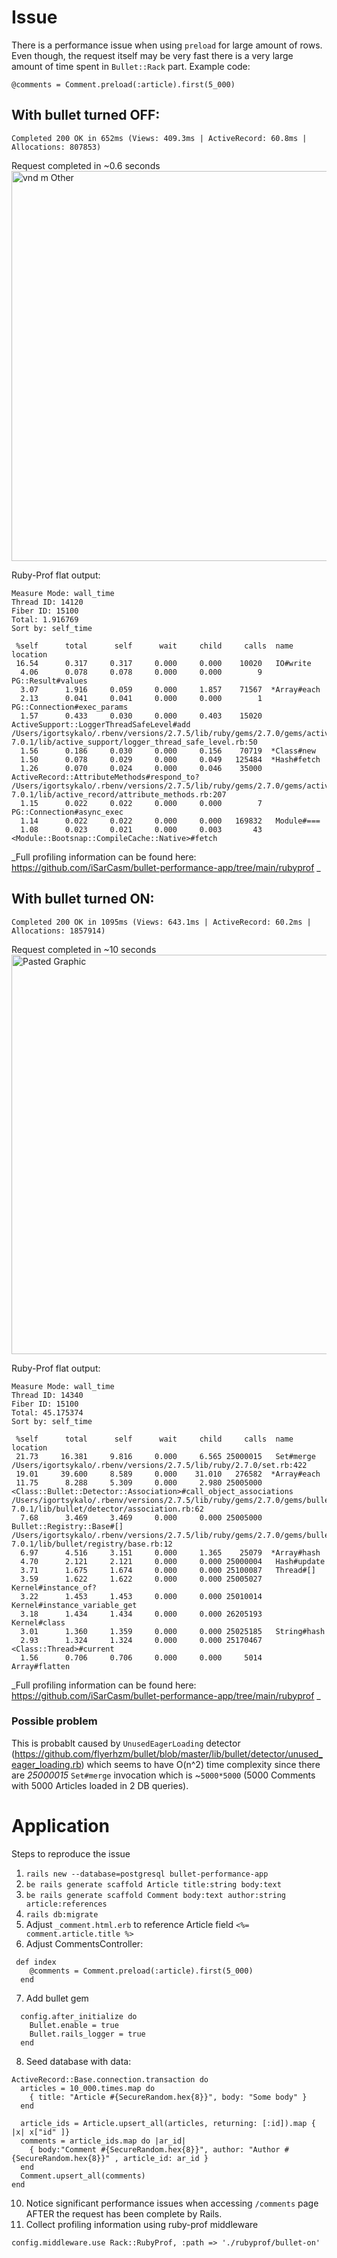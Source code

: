 # Issue

There is a performance issue when using `preload` for large amount of rows. Even though, the request itself may be very fast there is a very large amount of time spent in `Bullet::Rack` part. Example code:

`@comments = Comment.preload(:article).first(5_000)`

## With bullet turned OFF:
```
Completed 200 OK in 652ms (Views: 409.3ms | ActiveRecord: 60.8ms | Allocations: 807853)
```
Request completed in ~0.6 seconds
<img width="624" alt="vnd m  Other" src="https://user-images.githubusercontent.com/1886857/152996691-d298ca7e-62a0-4f0e-be42-72be9653c48b.png">

Ruby-Prof flat output:
```
Measure Mode: wall_time
Thread ID: 14120
Fiber ID: 15100
Total: 1.916769
Sort by: self_time

 %self      total      self      wait     child     calls  name                           location
 16.54      0.317     0.317     0.000     0.000    10020   IO#write                       
  4.06      0.078     0.078     0.000     0.000        9   PG::Result#values              
  3.07      1.916     0.059     0.000     1.857    71567  *Array#each                     
  2.13      0.041     0.041     0.000     0.000        1   PG::Connection#exec_params     
  1.57      0.433     0.030     0.000     0.403    15020   ActiveSupport::LoggerThreadSafeLevel#add /Users/igortsykalo/.rbenv/versions/2.7.5/lib/ruby/gems/2.7.0/gems/activesupport-7.0.1/lib/active_support/logger_thread_safe_level.rb:50
  1.56      0.186     0.030     0.000     0.156    70719  *Class#new                      
  1.50      0.078     0.029     0.000     0.049   125484  *Hash#fetch                     
  1.26      0.070     0.024     0.000     0.046    35000   ActiveRecord::AttributeMethods#respond_to? /Users/igortsykalo/.rbenv/versions/2.7.5/lib/ruby/gems/2.7.0/gems/activerecord-7.0.1/lib/active_record/attribute_methods.rb:207
  1.15      0.022     0.022     0.000     0.000        7   PG::Connection#async_exec      
  1.14      0.022     0.022     0.000     0.000   169832   Module#===                     
  1.08      0.023     0.021     0.000     0.003       43   <Module::Bootsnap::CompileCache::Native>#fetch 
```
_Full profiling information can be found here: https://github.com/iSarCasm/bullet-performance-app/tree/main/rubyprof _

## With bullet turned ON:
```
Completed 200 OK in 1095ms (Views: 643.1ms | ActiveRecord: 60.2ms | Allocations: 1857914)
```
Request completed in ~10 seconds
<img width="639" alt="Pasted Graphic" src="https://user-images.githubusercontent.com/1886857/152996884-ffd3abd3-30d2-4611-8c24-e454aade828a.png">

Ruby-Prof flat output:
```
Measure Mode: wall_time
Thread ID: 14340
Fiber ID: 15100
Total: 45.175374
Sort by: self_time

 %self      total      self      wait     child     calls  name                           location
 21.73     16.381     9.816     0.000     6.565 25000015   Set#merge                      /Users/igortsykalo/.rbenv/versions/2.7.5/lib/ruby/2.7.0/set.rb:422
 19.01     39.600     8.589     0.000    31.010   276582  *Array#each                     
 11.75      8.288     5.309     0.000     2.980 25005000   <Class::Bullet::Detector::Association>#call_object_associations /Users/igortsykalo/.rbenv/versions/2.7.5/lib/ruby/gems/2.7.0/gems/bullet-7.0.1/lib/bullet/detector/association.rb:62
  7.68      3.469     3.469     0.000     0.000 25005000   Bullet::Registry::Base#[]      /Users/igortsykalo/.rbenv/versions/2.7.5/lib/ruby/gems/2.7.0/gems/bullet-7.0.1/lib/bullet/registry/base.rb:12
  6.97      4.516     3.151     0.000     1.365    25079  *Array#hash                     
  4.70      2.121     2.121     0.000     0.000 25000004   Hash#update                    
  3.71      1.675     1.674     0.000     0.000 25100087   Thread#[]                      
  3.59      1.622     1.622     0.000     0.000 25005027   Kernel#instance_of?            
  3.22      1.453     1.453     0.000     0.000 25010014   Kernel#instance_variable_get   
  3.18      1.434     1.434     0.000     0.000 26205193   Kernel#class                   
  3.01      1.360     1.359     0.000     0.000 25025185   String#hash                    
  2.93      1.324     1.324     0.000     0.000 25170467   <Class::Thread>#current        
  1.56      0.706     0.706     0.000     0.000     5014   Array#flatten   
```
_Full profiling information can be found here: https://github.com/iSarCasm/bullet-performance-app/tree/main/rubyprof _

### Possible problem

This is probablt caused by `UnusedEagerLoading` detector (https://github.com/flyerhzm/bullet/blob/master/lib/bullet/detector/unused_eager_loading.rb) which seems to have O(n^2) time complexity since there are *25000015* `Set#merge` invocation which is ~`5000*5000` (5000 Comments with 5000 Articles loaded in 2 DB queries).


# Application

Steps to reproduce the issue

1. `rails new --database=postgresql bullet-performance-app`
2. `be rails generate scaffold Article title:string body:text`
3. `be rails generate scaffold Comment body:text author:string article:references`
4. `rails db:migrate`
5. Adjust `_comment.html.erb` to reference Article field `<%= comment.article.title %>`
6. Adjust CommentsController:
```
 def index
    @comments = Comment.preload(:article).first(5_000)
  end
```
7. Add bullet gem
```
  config.after_initialize do
    Bullet.enable = true
    Bullet.rails_logger = true
  end
```
8. Seed database with data:
```
ActiveRecord::Base.connection.transaction do
  articles = 10_000.times.map do
    { title: "Article #{SecureRandom.hex{8}}", body: "Some body" }
  end

  article_ids = Article.upsert_all(articles, returning: [:id]).map { |x| x["id" ]}
  comments = article_ids.map do |ar_id|
    { body:"Comment #{SecureRandom.hex{8}}", author: "Author #{SecureRandom.hex{8}}" , article_id: ar_id }
  end
  Comment.upsert_all(comments)
end
```
10. Notice significant performance issues when accessing `/comments` page AFTER the request has been complete by Rails.
11. Collect profiling information using ruby-prof middleware
```
config.middleware.use Rack::RubyProf, :path => './rubyprof/bullet-on'
```
